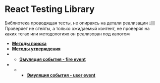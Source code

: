 # React Testing Library

Библиотека проводящая тесты, не опираясь на детали реализации
👆🏽 Проверяет не стейты, а только ожидаемый контент, не проверяя на каких тегах или методологиях он реализован под капотом                



* **<a href="./pages/search-methods/readme.md">Методы поиска</a>** 
* **<a href="./pages/assertive-methods/readme.md">Методы утверждения</a>** 
* * **<a href="./pages/search-methods/readme.md">Эмуляция события - fire event</a>** 
* * * **<a href="./pages/search-methods/readme.md">Эмуляция события - user event</a>**